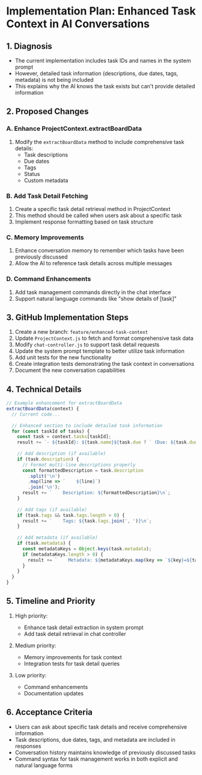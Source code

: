 # Implementation Plan: Enhanced Task Context in AI Conversations

## 1. Diagnosis
- The current implementation includes task IDs and names in the system prompt
- However, detailed task information (descriptions, due dates, tags, metadata) is not being included
- This explains why the AI knows the task exists but can't provide detailed information

## 2. Proposed Changes

### A. Enhance ProjectContext.extractBoardData
1. Modify the `extractBoardData` method to include comprehensive task details:
   - Task descriptions
   - Due dates
   - Tags
   - Status
   - Custom metadata

### B. Add Task Detail Fetching
1. Create a specific task detail retrieval method in ProjectContext
2. This method should be called when users ask about a specific task
3. Implement response formatting based on task structure

### C. Memory Improvements
1. Enhance conversation memory to remember which tasks have been previously discussed
2. Allow the AI to reference task details across multiple messages

### D. Command Enhancements
1. Add task management commands directly in the chat interface
2. Support natural language commands like "show details of [task]"

## 3. GitHub Implementation Steps

1. Create a new branch: `feature/enhanced-task-context`
2. Update `ProjectContext.js` to fetch and format comprehensive task data
3. Modify `chat-controller.js` to support task detail requests
4. Update the system prompt template to better utilize task information
5. Add unit tests for the new functionality
6. Create integration tests demonstrating the task context in conversations
7. Document the new conversation capabilities

## 4. Technical Details

```javascript
// Example enhancement for extractBoardData
extractBoardData(context) {
  // Current code...
  
  // Enhanced section to include detailed task information
  for (const taskId of tasks) {
    const task = context.tasks[taskId];
    result += `- ${taskId}: ${task.name}${task.due ? ` (Due: ${task.due})` : ''}\n`;
    
    // Add description (if available)
    if (task.description) {
      // Format multi-line descriptions properly
      const formattedDescription = task.description
        .split('\n')
        .map(line => `    ${line}`)
        .join('\n');
      result += `    Description: ${formattedDescription}\n`;
    }
    
    // Add tags (if available)
    if (task.tags && task.tags.length > 0) {
      result += `    Tags: ${task.tags.join(', ')}\n`;
    }
    
    // Add metadata (if available)
    if (task.metadata) {
      const metadataKeys = Object.keys(task.metadata);
      if (metadataKeys.length > 0) {
        result += `    Metadata: ${metadataKeys.map(key => `${key}=${task.metadata[key]}`).join(', ')}\n`;
      }
    }
  }
}
```

## 5. Timeline and Priority

1. High priority:
   - Enhance task detail extraction in system prompt
   - Add task detail retrieval in chat controller
   
2. Medium priority:
   - Memory improvements for task context
   - Integration tests for task detail queries
   
3. Low priority:
   - Command enhancements
   - Documentation updates

## 6. Acceptance Criteria

- Users can ask about specific task details and receive comprehensive information
- Task descriptions, due dates, tags, and metadata are included in responses
- Conversation history maintains knowledge of previously discussed tasks
- Command syntax for task management works in both explicit and natural language forms
